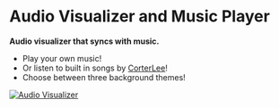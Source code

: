 # Audio Visualizer and Music Player
<b>Audio visualizer that syncs with music.</b>
* Play your own music!
* Or listen to built in songs by [CorterLee](https://soundcloud.com/corterlee)!
* Choose between three background themes!

[![Audio Visualizer](https://img.itch.zone/aW1hZ2UvMzc4Nzc0LzE5NDY1NzUuanBn/original/00lk9x.jpg)](https://www.youtube.com/watch?v=43tMqdCJmTg)
